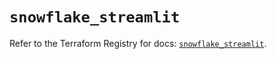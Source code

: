 # `snowflake_streamlit`

Refer to the Terraform Registry for docs: [`snowflake_streamlit`](https://registry.terraform.io/providers/snowflakedb/snowflake/1.2.1/docs/resources/streamlit).
